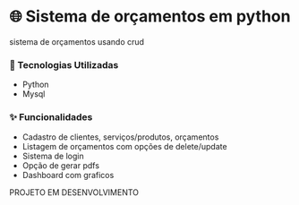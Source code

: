 # 🌐 Sistema de orçamentos em python

sistema de orçamentos usando crud

### 🔧 Tecnologias Utilizadas

- Python
- Mysql 

### ✨ Funcionalidades

- Cadastro de clientes, serviços/produtos, orçamentos
- Listagem de orçamentos com opções de delete/update
- Sistema de login
- Opção de gerar pdfs
- Dashboard com graficos

PROJETO EM DESENVOLVIMENTO
